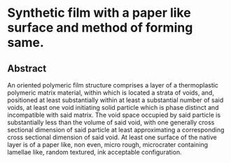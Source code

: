 # Synthetic film with a paper like surface and method of forming same.

## Abstract
An oriented polymeric film structure comprises a layer of a thermoplastic polymeric matrix material, within which is located a strata of voids, and, positioned at least substantially within at least a substantial number of said voids, at least one void initiating solid particle which is phase distinct and incompatible with said matrix. The void space occupied by said particle is substantially less than the volume of said void, with one generally cross sectional dimension of said particle at least approximating a corresponding cross sectional dimension of said void. At least one surface of the native layer is of a paper like, non even, micro rough, microcrater containing lamellae like, random textured, ink acceptable configuration.
